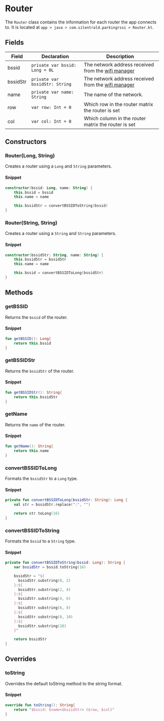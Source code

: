 # Router

The `Router` class contains the information for each router the app connects to.
It is located at `app > java > com.silentrald.parkingrssi > Router.kt`.

## Fields

| Field    | Declaration                    | Description                                                                                                             |
| -------- | ------------------------------ | ----------------------------------------------------------------------------------------------------------------------- |
| bssid    | `private var bssid: Long = 0L` | The network address received from the [wifi manager](https://developer.android.com/guide/topics/connectivity/wifi-scan) |
| bssidStr | `private var bssidStr: String` | The network address received from the [wifi manager](https://developer.android.com/guide/topics/connectivity/wifi-scan) |
| name     | `private var name: String`     | The name of the network.                                                                                                |
| row      | `var row: Int = 0`             | Which row in the router matrix the router is set                                                                        |
| col      | `var col: Int = 0`             | Which column in the router matrix the router is set                                                                     |

## Constructors

### Router(Long, String)

Creates a router using a `Long` and `String` parameters.

#### Snippet

```kt
constructor(bssid: Long, name: String) {
    this.bssid = bssid
    this.name = name

    this.bssidStr = convertBSSIDToString(bssid)
}
```

### Router(String, String)

Creates a router using a `String` and `String` parameters.

#### Snippet

```kt
constructor(bssidStr: String, name: String) {
    this.bssidStr = bssidStr
    this.name = name

    this.bssid = convertBSSIDToLong(bssidStr)
}
```

## Methods

### getBSSID

Returns the `bssid` of the router.

#### Snippet

```kt
fun getBSSID(): Long{
    return this.bssid
}
```

### getBSSIDStr

Returns the `bssidStr` of the router.

#### Snippet

```kt
fun getBSSIDStr(): String{
    return this.bssidStr
}
```

### getName

Returns the `name` of the router.

#### Snippet

```kt
fun getName(): String{
    return this.name
}
```

### convertBSSIDToLong

Formats the `bssidStr` to a `Long` type.

#### Snippet

```kt
private fun convertBSSIDToLong(bssidStr: String): Long {
    val str = bssidStr.replace(":", "")

    return str.toLong(16)
}
```

### convertBSSIDToString

Formats the `bssid` to a `String` type.

#### Snippet

```kt
private fun convertBSSIDToString(bssid: Long): String {
    var bssidStr = bssid.toString(16)

    bssidStr = "${
      bssidStr.substring(0, 2)
    }:${
      bssidStr.substring(2, 4)
    }:${
      bssidStr.substring(4, 6)
    }:${
      bssidStr.substring(6, 8)
    }:${
      bssidStr.substring(8, 10)
    }:${
      bssidStr.substring(10)
    }"

    return bssidStr
}
```

## Overrides

### toString

Overrides the default toString method to the string format.

#### Snippet
```kt
override fun toString(): String{
    return "$bssid: $name<$bssidStr> ($row, $col)"
}
```